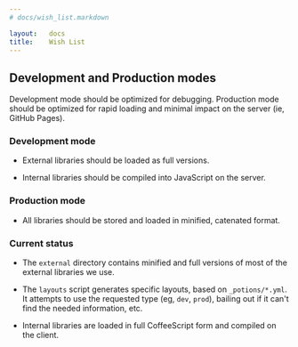 ```yaml
---
# docs/wish_list.markdown

layout:   docs
title:    Wish List
---
```


## Development and Production modes

Development mode should be optimized for debugging.
Production mode should be optimized for rapid loading
and minimal impact on the server (ie, GitHub Pages).


### Development mode

* External libraries should be loaded as full versions.

* Internal libraries should be compiled into JavaScript on the server.


### Production mode

* All libraries should be stored and loaded in minified, catenated format.


### Current status

* The `external` directory contains minified and full versions
  of most of the external libraries we use.

* The `layouts` script generates specific layouts,
  based on `_potions/*.yml`.
  It attempts to use the requested type (eg, `dev`, `prod`),
  bailing out if it can't find the needed information, etc.

* Internal libraries are loaded in full CoffeeScript form
  and compiled on the client.
